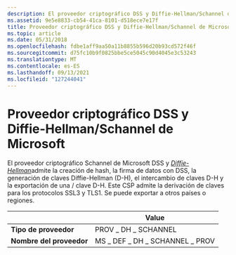 ```yaml
---
description: El proveedor criptográfico DSS y Diffie-Hellman/Schannel de Microsoft admite el hash, la firma de datos con DSS, la generación de claves Diffie-Hellman (D-H), el intercambio de claves D-H y la exportación de una clave D-H.
ms.assetid: 9e5e8833-cb54-41ca-8101-d518ece7e17f
title: Proveedor criptográfico DSS y Diffie-Hellman/Schannel de Microsoft
ms.topic: article
ms.date: 05/31/2018
ms.openlocfilehash: fdbe1aff9aa50a11b8855b596d20b93cd572f46f
ms.sourcegitcommit: d75fc10b9f0825bbe5ce5045c90d4045e3c53243
ms.translationtype: MT
ms.contentlocale: es-ES
ms.lasthandoff: 09/13/2021
ms.locfileid: "127244041"
---
```

# <a name="microsoft-dss-and-diffie-hellmanschannel-cryptographic-provider"></a>Proveedor criptográfico DSS y Diffie-Hellman/Schannel de Microsoft

El proveedor criptográfico Schannel de Microsoft DSS y [*Diffie-Hellman*](../secgloss/d-gly.md)admite la creación de hash, la firma de datos con DSS, la generación de claves Diffie-Hellman (D-H), el intercambio de claves D-H y la exportación de una / [](../secgloss/s-gly.md) clave D-H. Este CSP admite la derivación de claves para los protocolos SSL3 y TLS1. Se puede exportar a otros países o regiones.



|                   | Value                       |
|-------------------|-----------------------------|
| **Tipo de proveedor** | PROV \_ DH \_ SCHANNEL          |
| **Nombre del proveedor** | MS \_ DEF \_ DH \_ SCHANNEL \_ PROV |



 

 

 
